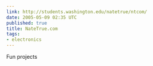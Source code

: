 ```yaml
---
link: http://students.washington.edu/natetrue/ntcom/
date: 2005-05-09 02:35 UTC
published: true
title: NateTrue.com
tags:
- electronics
---
```


Fun projects
